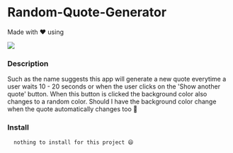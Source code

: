 # Random-Quote-Generator
Made with ❤️ using 

  <a href="https://skillicons.dev">
    <img src="https://skillicons.dev/icons?i=html,css,javascript" />
  </a>

### Description
Such as the name suggests this app will generate a new quote everytime a user waits 10 - 20 seconds or when the user clicks on the 'Show another quote' button. When this button is clicked the background color also changes to a random color. Should I have the background color change when the quote automatically changes too 🤔

### Install

```
  nothing to install for this project 😄
```
